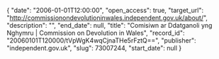 {
  "date": "2006-01-01T12:00:00", 
  "open_access": true, 
  "target_url": "http://commissionondevolutioninwales.independent.gov.uk/about/", 
  "description": "", 
  "end_date": null, 
  "title": "Comisiwn ar Ddatganoli yng Nghymru | Commission on Devolution in Wales", 
  "record_id": "20060101T120000/tVpWgK4wqCjnaTHe5rFztQ==", 
  "publisher": "independent.gov.uk", 
  "slug": 73007244, 
  "start_date": null
}

